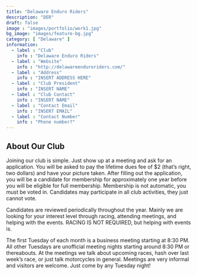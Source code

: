 ```yaml
---
title: "Delaware Enduro Riders"
description: "DER"
draft: false
image : "images/portfolio/work1.jpg"
bg_image: "images/feature-bg.jpg"
category: [ "Delaware" ]
information:
  - label : "Club"
    info : "Delaware Enduro Riders"
  - label : "Website"
    info : "http://delawareenduroriders.com/"
  - label : "Address"
    info : "INSERT ADDRESS HERE"
  - label : "Club President"
    info : "INSERT NAME"
  - label : "Club Contact"
    info : "INSERT NAME"
  - label : "Contact Email"
    info : "INSERT EMAIL"
  - label : "Contact Number"
    info : "Phone number?"
---
```


## About Our Club

Joining our club is simple. Just show up at a meeting and ask for an application. You will be asked to pay the lifetime dues fee of $2 (that’s right, two dollars) and have your picture taken. After filling out the application, you will be a candidate for membership for approximately one year before you will be eligible for full membership. Membership is not automatic, you must be voted in. Candidates may participate in all club activities, they just cannot vote.

Candidates are reviewed periodically throughout the year. Mainly we are looking for your interest level through racing, attending meetings, and helping with the events. RACING IS NOT REQUIRED, but helping with events is.

The first Tuesday of each month is a business meeting starting at 8:30 PM. All other Tuesdays are unofficial meeting nights starting around 8:30 PM or thereabouts. At the meetings we talk about upcoming races, hash over last week’s race, or just talk motorcycles in general. Meetings are very informal and visitors are welcome. Just come by any Tuesday night!